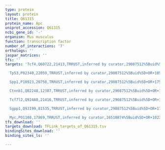 ```yaml
---
type: protein
layout: protein
title: Q61315
protein_name: Apc
uniprot_accession: Q61315
ncbi_gene_id: '-'
organism: Mus musculus
function: transcription factor
number_of_interactions: '7'
orthologs: ''
jaspar_matrices: ''
tfs: ''
targets: 'Tcf4,Q60722,21413,TRRUST,inferred by curator,29087512%5Buid%5D+OR+10489374%5Buid%5D,Yes

  Tp53,P02340,22059,TRRUST,inferred by curator,29087512%5Buid%5D+OR+18533991%5Buid%5D,Yes

  Spp1,P10923,20750,TRRUST,inferred by curator,29087512%5Buid%5D+OR+17565744%5Buid%5D,Yes

  Ctnnb1,Q02248,12387,TRRUST,inferred by curator,29087512%5Buid%5D+OR+15327768%5Buid%5D,Yes

  Tcf7l2,Q924A0,21416,TRRUST,inferred by curator,29087512%5Buid%5D+OR+10489374%5Buid%5D,Yes

  Sgpp1,Q9JI99,81535,TRRUST,inferred by curator,29087512%5Buid%5D+OR+17565744%5Buid%5D,Yes

  Myc,P01108,17869,TRRUST,inferred by curator,16510874%5Buid%5D+OR+10229202%5Buid%5D+OR+29087512%5Buid%5D,Yes'
tfs_download: ''
targets_download: TFLink_targets_of_Q61315.tsv
bindingSites_download: ''
binding_sites_ls: ''

---
```

